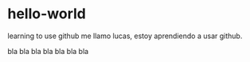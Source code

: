 # hello-world
learning to use github 
me llamo lucas, estoy aprendiendo a usar github.

bla bla bla bla bla bla bla
